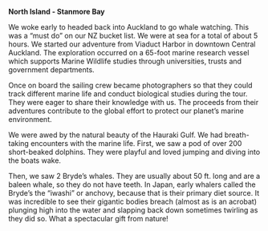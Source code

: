 **North Island - Stanmore Bay**

We woke early to headed back into Auckland to go whale watching. This was a “must do” on our
NZ bucket list. We were at sea for a total of about 5 hours. We started our adventure from Viaduct
Harbor in downtown Central Auckland. The exploration occurred on a 65-foot marine research
vessel which supports Marine Wildlife studies through universities, trusts and government
departments.

Once on board the sailing crew became photographers so that they could track different marine
life and conduct biological studies during the tour. They were eager to share their knowledge with
us. The proceeds from their adventures contribute to the global effort to protect our planet’s
marine environment.

We were awed by the natural beauty of the Hauraki Gulf. We had breath-taking encounters with
the marine life. First, we saw a pod of over 200 short-beaked dolphins. They were playful and loved
jumping and diving into the boats wake.

Then, we saw 2 Bryde’s whales. They are usually about 50 ft. long and are a baleen whale, so they
do not have teeth. In Japan, early whalers called the Bryde’s the “iwashi” or anchovy, because
that is their primary diet source. It was incredible to see their gigantic bodies breach (almost as is
an acrobat) plunging high into the water and slapping back down sometimes twirling as they did
so. What a spectacular gift from nature!